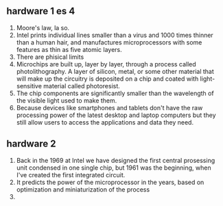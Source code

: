 ## hardware 1 es 4
1. Moore's law, la so.
2. Intel prints individual lines smaller
than a virus and 1000 times thinner
than a human hair, and
manufactures microprocessors with
some features as thin as five
atomic layers.
3. There are phisical limits
4. Microchips are built up, layer by
layer, through a process called
photolithography. A layer of silicon,
metal, or some other material that
will make up the circuitry is
deposited on a chip and coated
with light-sensitive material called
photoresist.
5. The chip components are
significantly smaller than the
wavelength of the visible light used
to make them.
6. Because devices like smartphones
and tablets don't have the raw
processing power of the latest
desktop and laptop computers but
they still allow users to access the
applications and data they need.

## hardware 2
1. Back in the 1969 at Intel we have designed the first central prosessing unit condensed in one single chip, but 1961 was the beginning, when I've created the first integrated circuit.
2. It predicts the power of the microprocessor in the years, based on  optimization and miniaturization of the process
3. 
